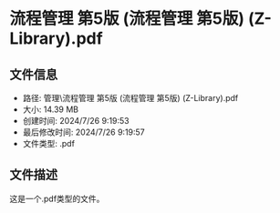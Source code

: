 ﻿# 流程管理 第5版 (流程管理 第5版) (Z-Library).pdf

## 文件信息
- 路径: 管理\流程管理 第5版 (流程管理 第5版) (Z-Library).pdf
- 大小: 14.39 MB
- 创建时间: 2024/7/26 9:19:53
- 最后修改时间: 2024/7/26 9:19:57
- 文件类型: .pdf

## 文件描述
这是一个.pdf类型的文件。

